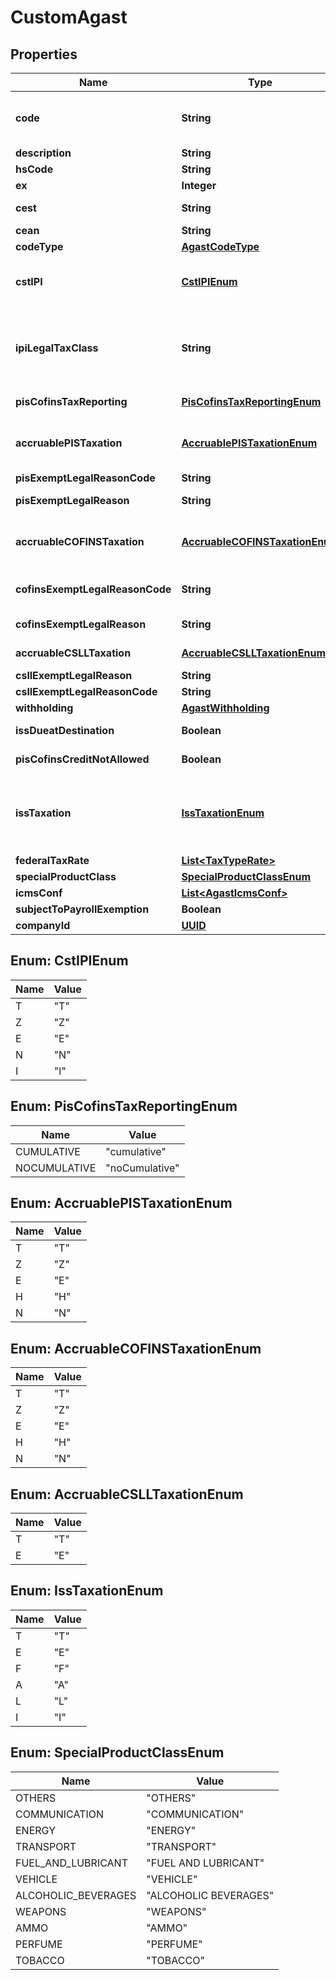 
# CustomAgast

## Properties
Name | Type | Description | Notes
------------ | ------------- | ------------- | -------------
**code** | **String** | Agast Code. AGAST (Avalara Goods and Services Types) are preset products with default tax definitions available to be used as provided or copied to create an specific comapany item. | 
**description** | **String** | Agast Description |  [optional]
**hsCode** | **String** | harmonized code, NCM or LC 116 |  [optional]
**ex** | **Integer** | hsCode Exception for IPI tax |  [optional]
**cest** | **String** | tax substitution code - Codigo especificador da Substuicao Tributaria |  [optional]
**cean** | **String** | GTIN NUMBER |  [optional]
**codeType** | [**AgastCodeType**](AgastCodeType.md) |  |  [optional]
**cstIPI** | [**CstIPIEnum**](#CstIPIEnum) | Inform if this process is subject to IPI taxation on output process - &#39;T&#39;  # TAXABLE - &#39;Z&#39;  # TAXABLE WITH RATE&#x3D;0.00 - &#39;E&#39;  # EXEMPT - &#39;N&#39;  # NO TAXABLE     - &#39;I&#39;  # IMMUNE  |  [optional]
**ipiLegalTaxClass** | **String** | Legal tax classificação for IPI (enquadramento tributário) When the process has CST IPI 52 or 54, it is mandatory to inform a Reason Code, see Anexo XIV - Código de Enquadramento Legal do IPI from  http://www.nfe.fazenda.gov.br/portal/exibirArquivo.aspx?conteudo&#x3D;mCnJajU4BKU&#x3D;  |  [optional]
**pisCofinsTaxReporting** | [**PisCofinsTaxReportingEnum**](#PisCofinsTaxReportingEnum) | when the company is Real Profit inform if this item is cumulative or no cumulative by default |  [optional]
**accruablePISTaxation** | [**AccruablePISTaxationEnum**](#AccruablePISTaxationEnum) | Inform if this item by nature is subject to PIS taxation or exempt - &#39;T&#39; # TAXABLE - &#39;Z&#39; # TAXABLE WITH RATE&#x3D;0.00 - &#39;E&#39; # EXEMPT - &#39;H&#39; # SUSPENDED - &#39;N&#39; # NO TAXABLE  |  [optional]
**pisExemptLegalReasonCode** | **String** | Reference to a tax exemption reason record ID. |  [optional]
**pisExemptLegalReason** | **String** | When specified a reason, this field holds the reason&#39;s description |  [optional]
**accruableCOFINSTaxation** | [**AccruableCOFINSTaxationEnum**](#AccruableCOFINSTaxationEnum) | Inform if this item by nature is subject to COFINS taxation or exempt - &#39;T&#39; # TAXABLE - &#39;Z&#39; # TAXABLE WITH RATE&#x3D;0.00 - &#39;E&#39; # EXEMPT - &#39;H&#39; # SUSPENDED - &#39;N&#39; # NO TAXABLE  |  [optional]
**cofinsExemptLegalReasonCode** | **String** | When exempt, taxable with zero rate, suspended, not taxable, this field informs the official code number for the exemption |  [optional]
**cofinsExemptLegalReason** | **String** | When specified a reason, this field holds the reason&#39;s description |  [optional]
**accruableCSLLTaxation** | [**AccruableCSLLTaxationEnum**](#AccruableCSLLTaxationEnum) | Inform if this item by nature is subject to CSLL taxation or exempt - &#39;T&#39; # TAXABLE - &#39;E&#39; # EXEMPT  |  [optional]
**csllExemptLegalReason** | **String** |  |  [optional]
**csllExemptLegalReasonCode** | **String** |  |  [optional]
**withholding** | [**AgastWithholding**](AgastWithholding.md) |  |  [optional]
**issDueatDestination** | **Boolean** | for service items with City Jurisdiction, inform where the ISS tax is due |  [optional]
**pisCofinsCreditNotAllowed** | **Boolean** | on Real Profit Purchase transaction, inform if this item allows tax credits when it is non-cumulative |  [optional]
**issTaxation** | [**IssTaxationEnum**](#IssTaxationEnum) | - &#39;T&#39; # TAXABLE - TRIBUTÁVEL INCLUSIVE PARA EXPORTAÇÃO&#39; - &#39;E&#39; # TAXABLE WITH EXEMPTION FOR EXPORTS - ISENTO PARA SERVIÇOS PRESTADOS AO EXTERIOR (DEFAULT) - &#39;F&#39; # EXEMPT - &#39;A&#39; # SUSPENDED FOR ADMINISTRATIVE REASON - &#39;L&#39; # SUSPENDED FOR LEGAL DECISION - &#39;I&#39; # IMMUNE  |  [optional]
**federalTaxRate** | [**List&lt;TaxTypeRate&gt;**](TaxTypeRate.md) | This is an array of tax object related to an agast. |  [optional]
**specialProductClass** | [**SpecialProductClassEnum**](#SpecialProductClassEnum) |  |  [optional]
**icmsConf** | [**List&lt;AgastIcmsConf&gt;**](AgastIcmsConf.md) | One per State |  [optional]
**subjectToPayrollExemption** | **Boolean** | Sujeito à desoneração de folha de pagamento. |  [optional]
**companyId** | [**UUID**](UUID.md) | Company ID | 


<a name="CstIPIEnum"></a>
## Enum: CstIPIEnum
Name | Value
---- | -----
T | &quot;T&quot;
Z | &quot;Z&quot;
E | &quot;E&quot;
N | &quot;N&quot;
I | &quot;I&quot;


<a name="PisCofinsTaxReportingEnum"></a>
## Enum: PisCofinsTaxReportingEnum
Name | Value
---- | -----
CUMULATIVE | &quot;cumulative&quot;
NOCUMULATIVE | &quot;noCumulative&quot;


<a name="AccruablePISTaxationEnum"></a>
## Enum: AccruablePISTaxationEnum
Name | Value
---- | -----
T | &quot;T&quot;
Z | &quot;Z&quot;
E | &quot;E&quot;
H | &quot;H&quot;
N | &quot;N&quot;


<a name="AccruableCOFINSTaxationEnum"></a>
## Enum: AccruableCOFINSTaxationEnum
Name | Value
---- | -----
T | &quot;T&quot;
Z | &quot;Z&quot;
E | &quot;E&quot;
H | &quot;H&quot;
N | &quot;N&quot;


<a name="AccruableCSLLTaxationEnum"></a>
## Enum: AccruableCSLLTaxationEnum
Name | Value
---- | -----
T | &quot;T&quot;
E | &quot;E&quot;


<a name="IssTaxationEnum"></a>
## Enum: IssTaxationEnum
Name | Value
---- | -----
T | &quot;T&quot;
E | &quot;E&quot;
F | &quot;F&quot;
A | &quot;A&quot;
L | &quot;L&quot;
I | &quot;I&quot;


<a name="SpecialProductClassEnum"></a>
## Enum: SpecialProductClassEnum
Name | Value
---- | -----
OTHERS | &quot;OTHERS&quot;
COMMUNICATION | &quot;COMMUNICATION&quot;
ENERGY | &quot;ENERGY&quot;
TRANSPORT | &quot;TRANSPORT&quot;
FUEL_AND_LUBRICANT | &quot;FUEL AND LUBRICANT&quot;
VEHICLE | &quot;VEHICLE&quot;
ALCOHOLIC_BEVERAGES | &quot;ALCOHOLIC BEVERAGES&quot;
WEAPONS | &quot;WEAPONS&quot;
AMMO | &quot;AMMO&quot;
PERFUME | &quot;PERFUME&quot;
TOBACCO | &quot;TOBACCO&quot;



